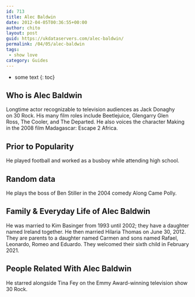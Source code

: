 ```yaml
---
id: 713
title: Alec Baldwin
date: 2012-04-05T00:36:55+00:00
author: chito
layout: post
guid: https://ukdataservers.com/alec-baldwin/
permalink: /04/05/alec-baldwin
tags:
 - show love
category: Guides
---
```


* some text
{: toc}


## Who is  Alec Baldwin
                  
                  
                  
Longtime actor recognizable to television audiences as Jack Donaghy on 30 Rock. His many film roles include Beetlejuice, Glengarry Glen Ross, The Cooler, and The Departed. He also voices the character Making in the 2008 film Madagascar: Escape 2 Africa.
                  
                
                
                
## Prior to Popularity 
                  
                  
                  
He played football and worked as a busboy while attending high school.
                  
                
                
                
## Random data 
                  
                  
                  
He plays the boss of Ben Stiller in the 2004 comedy Along Came Polly.
                  
                
                
                
## Family & Everyday Life of Alec Baldwin
                  
                  
                  
He was married to Kim Basinger from 1993 until 2002; they have a daughter named Ireland together. He then married Hilaria Thomas on June 30, 2012. They are parents to a daughter named Carmen and sons named Rafael, Leonardo, Romeo and Eduardo. They welcomed their sixth child in February 2021. 
                  
                
                
                
## People Related With  Alec Baldwin
                  
                  
                  
He starred alongside Tina Fey on the Emmy Award-winning television show 30 Rock. 
                  
                
              
            
          
          
          
    
    
  
